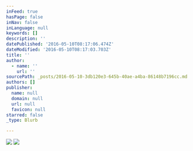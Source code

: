 ```yaml
---
inFeed: true
hasPage: false
inNav: false
inLanguage: null
keywords: []
description: ''
datePublished: '2016-05-10T08:17:06.474Z'
dateModified: '2016-05-10T08:17:03.703Z'
title: ''
author:
  - name: ''
    url: ''
sourcePath: _posts/2016-05-10-3db120e3-645b-40ae-a4ba-86148b7196cc.md
authors: []
publisher:
  name: null
  domain: null
  url: null
  favicon: null
starred: false
_type: Blurb

---
```

![](https://the-grid-user-content.s3-us-west-2.amazonaws.com/8e0d11a7-1d34-4929-9724-c195db9ec7e8.jpg)
![](https://the-grid-user-content.s3-us-west-2.amazonaws.com/22a2ccf3-273e-45f5-b7ae-a389abb86f9f.jpg)